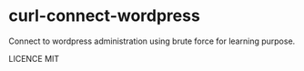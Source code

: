 # curl-connect-wordpress
Connect to wordpress administration using brute force for learning purpose.

LICENCE MIT
